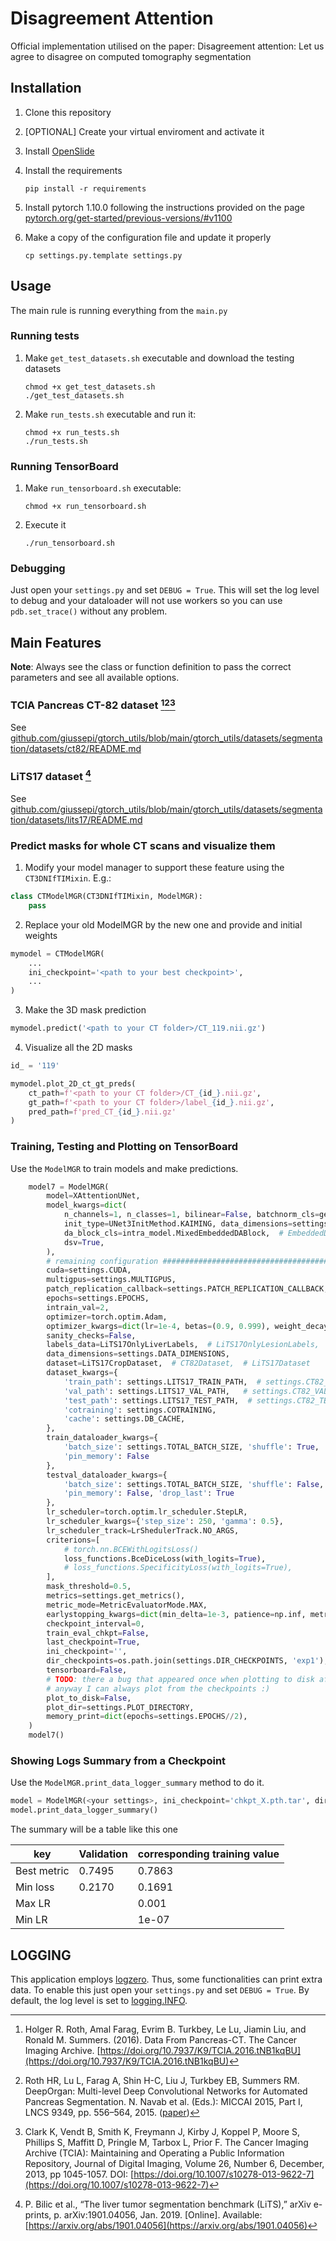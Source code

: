 # Disagreement Attention
Official implementation utilised on the paper: Disagreement attention: Let us agree to disagree on computed tomography segmentation

## Installation

1. Clone this repository

2. [OPTIONAL] Create your virtual enviroment and activate it

3. Install [OpenSlide](https://openslide.org/download/)

4. Install the requirements

   `pip install -r requirements`

5. Install pytorch 1.10.0 following the instructions provided on the page [pytorch.org/get-started/previous-versions/#v1100](https://pytorch.org/get-started/previous-versions/#v1100)

6. Make a copy of the configuration file and update it properly

   `cp settings.py.template settings.py`


## Usage

The main rule is running everything from the `main.py`

### Running tests

1. Make `get_test_datasets.sh` executable and download the testing datasets

	``` shell
	chmod +x get_test_datasets.sh
	./get_test_datasets.sh
	```

2. Make `run_tests.sh` executable and run it:

	```shell
	chmod +x run_tests.sh
	./run_tests.sh
	```

### Running TensorBoard

1. Make `run_tensorboard.sh` executable:

	`chmod +x run_tensorboard.sh`

2. Execute it

	`./run_tensorboard.sh`


### Debugging

Just open your `settings.py` and set `DEBUG = True`. This will set the log level to debug and your dataloader will not use workers so you can use `pdb.set_trace()` without any problem.

## Main Features

**Note**: Always see the class or function definition to pass the correct parameters and see all available options.

### TCIA Pancreas CT-82 dataset [^1][^2][^3]
See [github.com/giussepi/gtorch_utils/blob/main/gtorch_utils/datasets/segmentation/datasets/ct82/README.md](https://github.com/giussepi/gtorch_utils/blob/main/gtorch_utils/datasets/segmentation/datasets/ct82/README.md)

### LiTS17 dataset [^4]
See [github.com/giussepi/gtorch_utils/blob/main/gtorch_utils/datasets/segmentation/datasets/lits17/README.md](https://github.com/giussepi/gtorch_utils/blob/main/gtorch_utils/datasets/segmentation/datasets/lits17/README.md)

### Predict masks for whole CT scans and visualize them
1. Modify your model manager to support these feature using the `CT3DNIfTIMixin`. E.g.:

``` python
class CTModelMGR(CT3DNIfTIMixin, ModelMGR):
    pass
```

2. Replace your old ModelMGR by the new one and provide and initial weights

``` python
mymodel = CTModelMGR(
	...
	ini_checkpoint='<path to your best checkpoint>',
	...
)
```

3. Make the 3D mask prediction

``` python
mymodel.predict('<path to your CT folder>/CT_119.nii.gz')
```

4. Visualize all the 2D masks

``` python
id_ = '119'

mymodel.plot_2D_ct_gt_preds(
	ct_path=f'<path to your CT folder>/CT_{id_}.nii.gz',
	gt_path=f'<path to your CT folder>/label_{id_}.nii.gz',
    pred_path=f'pred_CT_{id_}.nii.gz'
)
```


### Training, Testing and Plotting on TensorBoard
Use the `ModelMGR` to train models and make predictions.

``` python
    model7 = ModelMGR(
        model=XAttentionUNet,
        model_kwargs=dict(
            n_channels=1, n_classes=1, bilinear=False, batchnorm_cls=get_batchnormxd_class(),
            init_type=UNet3InitMethod.KAIMING, data_dimensions=settings.DATA_DIMENSIONS,
            da_block_cls=intra_model.MixedEmbeddedDABlock,  # EmbeddedDABlock, PureDABlock, AttentionBlock
            dsv=True,
        ),
        # remaining configuration #############################################
        cuda=settings.CUDA,
        multigpus=settings.MULTIGPUS,
        patch_replication_callback=settings.PATCH_REPLICATION_CALLBACK,
        epochs=settings.EPOCHS,
        intrain_val=2,
        optimizer=torch.optim.Adam,
        optimizer_kwargs=dict(lr=1e-4, betas=(0.9, 0.999), weight_decay=1e-6),
        sanity_checks=False,
        labels_data=LiTS17OnlyLiverLabels,  # LiTS17OnlyLesionLabels,  # CT82Labels,  # LiTS17OnlyLiverLabels
        data_dimensions=settings.DATA_DIMENSIONS,
        dataset=LiTS17CropDataset,  # CT82Dataset,  # LiTS17Dataset
        dataset_kwargs={
            'train_path': settings.LITS17_TRAIN_PATH,  # settings.CT82_TRAIN_PATH,  # settings.LITS17_TRAIN_PATH
            'val_path': settings.LITS17_VAL_PATH,   # settings.CT82_VAL_PATH,  # settings.LITS17_VAL_PATH
            'test_path': settings.LITS17_TEST_PATH,  # settings.CT82_TEST_PATH,  # settings.LITS17_TEST_PATH
            'cotraining': settings.COTRAINING,
            'cache': settings.DB_CACHE,
        },
        train_dataloader_kwargs={
            'batch_size': settings.TOTAL_BATCH_SIZE, 'shuffle': True, 'num_workers': settings.NUM_WORKERS,
            'pin_memory': False
        },
        testval_dataloader_kwargs={
            'batch_size': settings.TOTAL_BATCH_SIZE, 'shuffle': False, 'num_workers': settings.NUM_WORKERS,
            'pin_memory': False, 'drop_last': True
        },
        lr_scheduler=torch.optim.lr_scheduler.StepLR,
        lr_scheduler_kwargs={'step_size': 250, 'gamma': 0.5},
        lr_scheduler_track=LrShedulerTrack.NO_ARGS,
        criterions=[
            # torch.nn.BCEWithLogitsLoss()
            loss_functions.BceDiceLoss(with_logits=True),
            # loss_functions.SpecificityLoss(with_logits=True),
        ],
        mask_threshold=0.5,
        metrics=settings.get_metrics(),
        metric_mode=MetricEvaluatorMode.MAX,
        earlystopping_kwargs=dict(min_delta=1e-3, patience=np.inf, metric=True),  # patience=10
        checkpoint_interval=0,
        train_eval_chkpt=False,
        last_checkpoint=True,
        ini_checkpoint='',
        dir_checkpoints=os.path.join(settings.DIR_CHECKPOINTS, 'exp1'),
        tensorboard=False,
        # TODO: there a bug that appeared once when plotting to disk after a long training
        # anyway I can always plot from the checkpoints :)
        plot_to_disk=False,
        plot_dir=settings.PLOT_DIRECTORY,
        memory_print=dict(epochs=settings.EPOCHS//2),
    )
    model7()

```

### Showing Logs Summary from a Checkpoint
Use the `ModelMGR.print_data_logger_summary` method to do it.

``` python
model = ModelMGR(<your settings>, ini_checkpoint='chkpt_X.pth.tar', dir_checkpoints=settings.DIR_CHECKPOINTS)
model.print_data_logger_summary()
```

The summary will be a table like this one

| key         | Validation   |   corresponding training value |
|-------------|--------------|--------------------------------|
| Best metric | 0.7495       |                         0.7863 |
| Min loss    | 0.2170       |                         0.1691 |
| Max LR      |              |                         0.001  |
| Min LR      |              |                         1e-07  |


## LOGGING
This application employs [logzero](https://logzero.readthedocs.io/en/latest/). Thus, some functionalities can print extra data. To enable this just open your `settings.py` and set `DEBUG = True`. By default, the log level is set to [logging.INFO](https://docs.python.org/2/library/logging.html#logging-levels).


[^1]: Holger R. Roth, Amal Farag, Evrim B. Turkbey, Le Lu, Jiamin Liu, and Ronald M. Summers. (2016). Data From Pancreas-CT. The Cancer Imaging Archive. [https://doi.org/10.7937/K9/TCIA.2016.tNB1kqBU](https://doi.org/10.7937/K9/TCIA.2016.tNB1kqBU)
[^2]: Roth HR, Lu L, Farag A, Shin H-C, Liu J, Turkbey EB, Summers RM. DeepOrgan: Multi-level Deep Convolutional Networks for Automated Pancreas Segmentation. N. Navab et al. (Eds.): MICCAI 2015, Part I, LNCS 9349, pp. 556–564, 2015.  ([paper](http://arxiv.org/pdf/1506.06448.pdf))
[^3]: Clark K, Vendt B, Smith K, Freymann J, Kirby J, Koppel P, Moore S, Phillips S, Maffitt D, Pringle M, Tarbox L, Prior F. The Cancer Imaging Archive (TCIA): Maintaining and Operating a Public Information Repository, Journal of Digital Imaging, Volume 26, Number 6, December, 2013, pp 1045-1057. DOI: [https://doi.org/10.1007/s10278-013-9622-7](https://doi.org/10.1007/s10278-013-9622-7)
[^4]: P. Bilic et al., “The liver tumor segmentation benchmark (LiTS),” arXiv e-prints, p. arXiv:1901.04056, Jan. 2019. [Online]. Available: [https://arxiv.org/abs/1901.04056](https://arxiv.org/abs/1901.04056)
